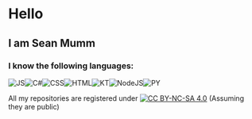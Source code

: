 # Hello
## I am Sean Mumm
### I know the following languages:
![JS](https://img.shields.io/badge/%7F-JS-F7DF1E?logo=javascript&style=for-the-badge)![C#](https://img.shields.io/badge/%7F-C%23-239120?logo=csharp&style=for-the-badge)![CSS](https://img.shields.io/badge/%7F-CSS-1572B6?logo=css3&style=for-the-badge)![HTML](https://img.shields.io/badge/%7F-HTML-E34F26?logo=html5&style=for-the-badge)![KT](https://img.shields.io/badge/%7F-Kotlin-7F52FF?logo=kotlin&style=for-the-badge)![NodeJS](https://img.shields.io/badge/%7F-NodeJS-339933?logo=nodedotjs&style=for-the-badge)![PY](https://img.shields.io/badge/%7F-Python-3776AB?logo=python&style=for-the-badge)

All my repositories are registered under [![CC BY-NC-SA 4.0](https://img.shields.io/badge/-CC_BY--NC--SA_4.0-0?logo=creativecommons&style=social)](https://creativecommons.org/licenses/by-nc-sa/2.0/) (Assuming they are public)
